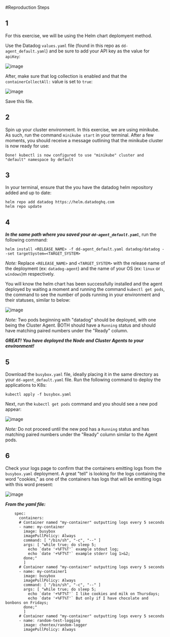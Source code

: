 #Reproduction Steps

1
---

For this exercise, we will be using the Helm chart deplomyent method.  

Use the Datadog `values.yaml` file (found in this repo as `dd-agent_default.yaml`) and be sure to add your API key as the value for `apiKey`:

![image](https://user-images.githubusercontent.com/60328238/198735437-29476e19-65b6-43a3-92f3-00095e6b8da6.png)

After, make sure that log collection is enabled and that the `containerCollectAll:` value is set to `true`: 

![image](https://user-images.githubusercontent.com/60328238/198735794-140677a8-072d-4815-a995-e108449c2d35.png)

Save this file.

2
---
Spin up your cluster environment. In this exercise, we are using minikube. As such, run the command `minikube start` in your terminal. After a few moments, you should receive a message outlining that the minikube cluster is now ready for use:

`Done! kubectl is now configured to use "minikube" cluster and "default" namespace by default`

3
---

In your terminal, ensure that the you have the datadog helm repository added and up to date: 

```
helm repo add datadog https://helm.datadoghq.com
helm repo update
```

4
---
***In the same path where you saved your `dd-agent_default.yaml`***, run the following command:

```
helm install <RELEASE_NAME> -f dd-agent_default.yaml datadog/datadog --set targetSystem=<TARGET_SYSTEM>
```
*Note:* Replace `<RELEASE_NAME>` and `<TARGET_SYSTEM>` with the release name of the deployment (ex: `datadog-agent`) and the name of your OS (ex: `linux` or `windows`)m respectively. 

You will know the helm chart has been successfully installed and the agent deployed by waiting a moment and running the command `kubectl get pods`, the command to see the number of pods running in your environment and their statuses, similar to below: 

![image](https://user-images.githubusercontent.com/60328238/198738442-276687d7-560c-4e7d-8c83-b59b4fdaa2a1.png)

*Note:* Two pods beginning with "datadog" should be deployed, with one being the Cluster Agent. BOTH should have a `Running` status and should have matching paired numbers under the "Ready" column. 

***GREAT! You have deployed the Node and Cluster Agents to your environment!***

5
---

Download the `busybox.yaml` file, ideally placing it in the same directory as your `dd-agent_default.yaml` file. Run the following command to deploy the applications to K8s: 

```
kubectl apply -f busybox.yaml
```
Next, run the `kubectl get pods` command and you should see a new pod appear:

![image](https://user-images.githubusercontent.com/60328238/198740903-87fcd34e-9572-4d18-8edf-6372225029d6.png)

*Note:* Do not proceed until the new pod has a `Running` status and has matching paired numbers under the "Ready" column similar to the Agent pods. 

6
---
Check your logs page to confirm that the containers emitting logs from the `busybox.yaml` deployment. A great "tell" is looking for the logs containing the word "cookies," as one of the containers has logs that will be emitting logs with this word present: 

![image](https://user-images.githubusercontent.com/60328238/201404254-857a52ea-025d-478d-93bc-bce51f1ef339.png)


***From the yaml file:***
```
    spec:
      containers:
      # Container named "my-container" outputting logs every 5 seconds
      - name: my-container
        image: busybox
        imagePullPolicy: Always
        command: [ "/bin/sh", "-c", "--" ]
        args: [ "while true; do sleep 5; 
          echo `date '+%FT%T'` example stdout log; 
          echo `date '+%FT%T'` example stderr log 1>&2;
        done;"
        ]
      # Container named "my-container" outputting logs every 5 seconds
      - name: my-container1
        image: busybox
        imagePullPolicy: Always
        command: [ "/bin/sh", "-c", "--" ]
        args: [ "while true; do sleep 5; 
          echo `date '+%FT%T'` I like cookies and milk on Thursdays; 
          echo `date '+%FT%T'` But only if I have chocolate and bonbons on Fridays;
        done;"
        ]
      # Container named "my-container" outputting logs every 5 seconds
      - name: random-test-logging
        image: chentex/random-logger
        imagePullPolicy: Always
```

